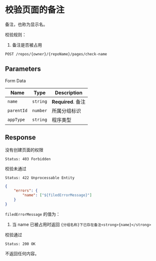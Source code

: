 # 校验页面的备注

备注，也称为显示名。

校验规则：

1. 备注是否被占用

```text
POST /repos/{owner}/{repoName}/pages/check-name
```

## Parameters

Form Data

| Name       | Type     | Description        |
| ---------- | -------- | ------------------ |
| `name`     | `string` | **Required**. 备注 |
| `parentId` | `number` | 所属分组标识       |
| `appType`  | `string` | 程序类型           |

## Response

没有创建页面的权限

```text
Status: 403 Forbidden
```

校验未通过

```text
Status: 422 Unprocessable Entity
```

```json
{
    "errors": {
        "name": ["${filedErrorMessage}"]
    }
}
```

`filedErrorMessage` 的值为：

1. 当 name 已被占用时返回 `{分组名称}下已存在备注<strong>{name}</strong>`

校验通过

```text
Status: 200 OK
```

不返回任何内容。